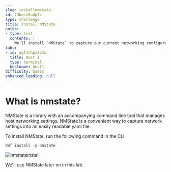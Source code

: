 ```yaml
---
slug: installnmstate
id: 7dbqce8udp7z
type: challenge
title: Install NMState
notes:
- type: text
  contents: |
    We'll install `NMState` to capture our current networking configuration.
tabs:
- id: agf3rhpz2c3x
  title: Host 1
  type: terminal
  hostname: host1
difficulty: basic
enhanced_loading: null
---
```

What is nmstate?
===

NMState is a library with an accompanying command line tool that manages host networking settings. NMState is a convenient way to capture network settings into an easily readable yaml file.

To install NMState, run the following command in the CLI.

```bash,run
dnf install -y nmstate
```

![nmstateinstall](../assets/nmstateinstall.png)

We'll use NMState later on in this lab.
